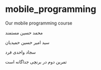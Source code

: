 # mobile_programming
Our mobile programming course


محمد حسین مستمند

سید امیر حسین حمیدیان

سجاد واحدی فرد

تمرین دوم در برنچی جداگانه است
